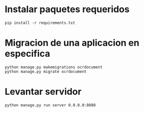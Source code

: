# Instalar paquetes requeridos

```
pip install -r requirements.txt
```

# Migracion de una aplicacion en especifica
```
python manage.py makemigrations ocrdocument
python manage.py migrate ocrdocument
```

# Levantar servidor
```
python manage.py run server 0.0.0.0:8080
```